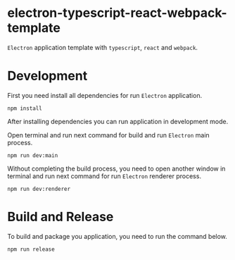 # electron-typescript-react-webpack-template

`Electron` application template with `typescript`, `react` and `webpack`.

# Development

First you need install all dependencies for run `Electron` application.

```
npm install
```

After installing dependencies you can run application in development mode.

Open terminal and run next command for build and run `Electron` main process.

```
npm run dev:main
```

Without completing the build process, you need to open another window in terminal and run next command for run `Electron` renderer process.

```
npm run dev:renderer
```

# Build and Release

To build and package you application, you need to run the command below.

```
npm run release
```
